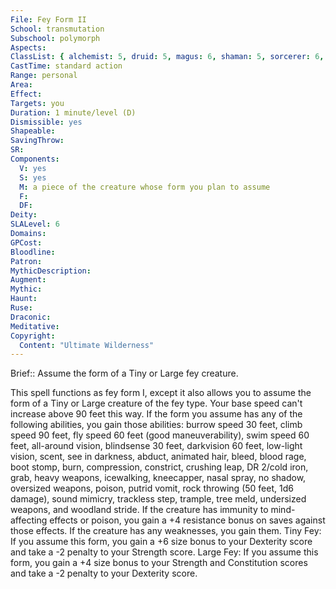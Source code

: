 ```yaml
---
File: Fey Form II
School: transmutation
Subschool: polymorph
Aspects: 
ClassList: { alchemist: 5, druid: 5, magus: 6, shaman: 5, sorcerer: 6, wizard: 6, witch: 6 }
CastTime: standard action
Range: personal
Area: 
Effect: 
Targets: you
Duration: 1 minute/level (D)
Dismissible: yes
Shapeable: 
SavingThrow: 
SR: 
Components:
  V: yes
  S: yes
  M: a piece of the creature whose form you plan to assume
  F: 
  DF: 
Deity: 
SLALevel: 6
Domains: 
GPCost: 
Bloodline: 
Patron: 
MythicDescription: 
Augment: 
Mythic: 
Haunt: 
Ruse: 
Draconic: 
Meditative: 
Copyright:
  Content: "Ultimate Wilderness"
---
```

Brief:: Assume the form of a Tiny or Large fey creature.

This spell functions as fey form I, except it also allows you to assume the form of a Tiny or Large creature of the fey type. Your base speed can't increase above 90 feet this way. If the form you assume has any of the following abilities, you gain those abilities: burrow speed 30 feet, climb speed 90 feet, fly speed 60 feet (good maneuverability), swim speed 60 feet, all-around vision, blindsense 30 feet, darkvision 60 feet, low-light vision, scent, see in darkness, abduct, animated hair, bleed, blood rage, boot stomp, burn, compression, constrict, crushing leap, DR 2/cold iron, grab, heavy weapons, icewalking, kneecapper, nasal spray, no shadow, oversized weapons, poison, putrid vomit, rock throwing (50 feet, 1d6 damage), sound mimicry, trackless step, trample, tree meld, undersized weapons, and woodland stride. If the creature has immunity to mind-affecting effects or poison, you gain a +4 resistance bonus on saves against those effects. If the creature has any weaknesses, you gain them. Tiny Fey: If you assume this form, you gain a +6 size bonus to your Dexterity score and take a -2 penalty to your Strength score. Large Fey: If you assume this form, you gain a +4 size bonus to your Strength and Constitution scores and take a -2 penalty to your Dexterity score.
